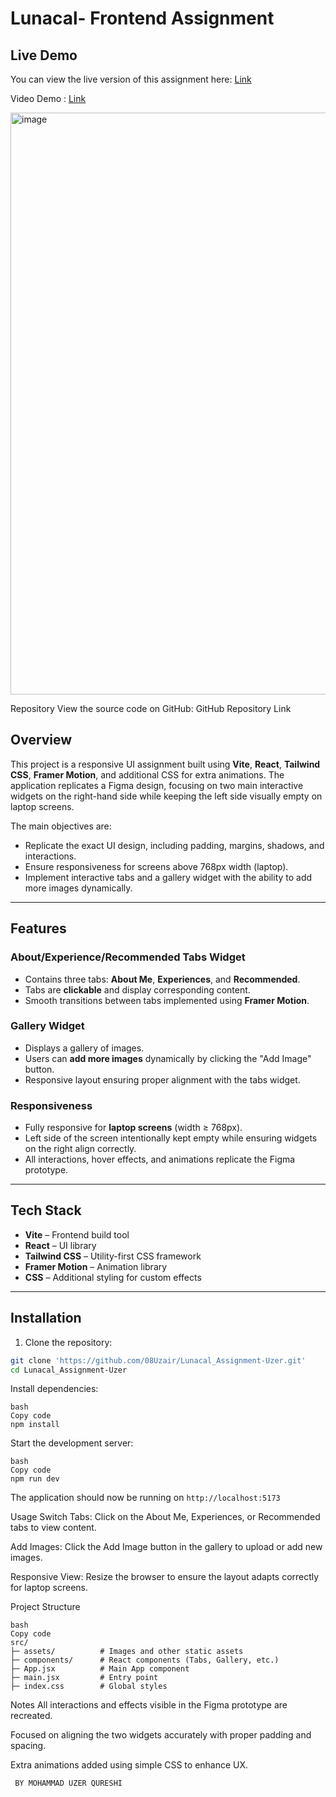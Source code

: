 # Lunacal- Frontend Assignment
## Live Demo

You can view the live version of this assignment here: [Link]()

Video Demo : [Link](https://youtu.be/yAMqG3_fETw) 

<img width="1919" height="931" alt="image" src="https://github.com/user-attachments/assets/b10166c4-15f4-40a4-856d-d381f1546b8d" />


Repository
View the source code on GitHub:
GitHub Repository Link
## Overview
This project is a responsive UI assignment built using **Vite**, **React**, **Tailwind CSS**, **Framer Motion**, and additional CSS for extra animations. The application replicates a Figma design, focusing on two main interactive widgets on the right-hand side while keeping the left side visually empty on laptop screens.

The main objectives are:
- Replicate the exact UI design, including padding, margins, shadows, and interactions.
- Ensure responsiveness for screens above 768px width (laptop).
- Implement interactive tabs and a gallery widget with the ability to add more images dynamically.

---

## Features

### About/Experience/Recommended Tabs Widget
- Contains three tabs: **About Me**, **Experiences**, and **Recommended**.
- Tabs are **clickable** and display corresponding content.
- Smooth transitions between tabs implemented using **Framer Motion**.

### Gallery Widget
- Displays a gallery of images.
- Users can **add more images** dynamically by clicking the "Add Image" button.
- Responsive layout ensuring proper alignment with the tabs widget.

### Responsiveness
- Fully responsive for **laptop screens** (width ≥ 768px).
- Left side of the screen intentionally kept empty while ensuring widgets on the right align correctly.
- All interactions, hover effects, and animations replicate the Figma prototype.

---

## Tech Stack
- **Vite** – Frontend build tool
- **React** – UI library
- **Tailwind CSS** – Utility-first CSS framework
- **Framer Motion** – Animation library
- **CSS** – Additional styling for custom effects

---

## Installation

1. Clone the repository:

```bash
git clone 'https://github.com/08Uzair/Lunacal_Assignment-Uzer.git'
cd Lunacal_Assignment-Uzer
```
Install dependencies:
```
bash
Copy code
npm install
```

Start the development server:
```
bash
Copy code
npm run dev
```

The application should now be running on ```http://localhost:5173```  

Usage
Switch Tabs: Click on the About Me, Experiences, or Recommended tabs to view content.

Add Images: Click the Add Image button in the gallery to upload or add new images.

Responsive View: Resize the browser to ensure the layout adapts correctly for laptop screens.

Project Structure
```
bash
Copy code
src/
├─ assets/          # Images and other static assets
├─ components/      # React components (Tabs, Gallery, etc.)
├─ App.jsx          # Main App component
├─ main.jsx         # Entry point
├─ index.css        # Global styles
```


Notes
All interactions and effects visible in the Figma prototype are recreated.

Focused on aligning the two widgets accurately with proper padding and spacing.

Extra animations added using simple CSS to enhance UX.


``` BY MOHAMMAD UZER QURESHI```
